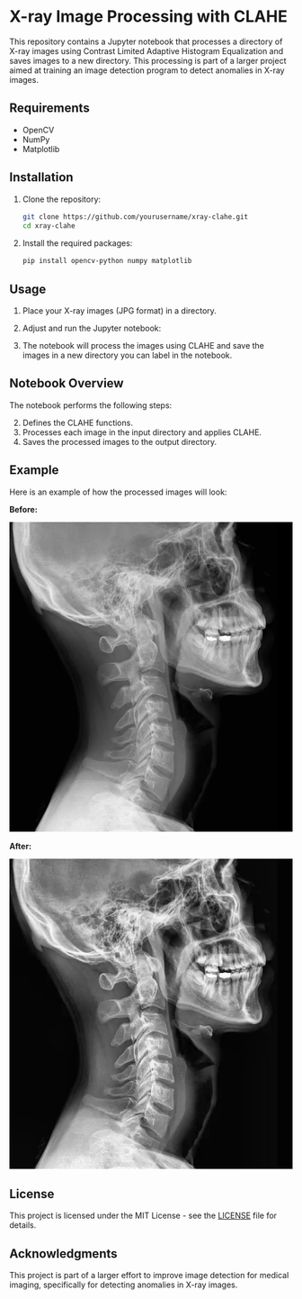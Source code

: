 # X-ray Image Processing with CLAHE

This repository contains a Jupyter notebook that processes a directory of X-ray images using Contrast Limited Adaptive Histogram Equalization and saves images to a new directory. This processing is part of a larger project aimed at training an image detection program to detect anomalies in X-ray images.

## Requirements

- OpenCV
- NumPy
- Matplotlib

## Installation

1. Clone the repository:
    ```sh
    git clone https://github.com/yourusername/xray-clahe.git
    cd xray-clahe
    ```

2. Install the required packages:
    ```sh
    pip install opencv-python numpy matplotlib
    ```

## Usage

1. Place your X-ray images (JPG format) in a directory.

2. Adjust and run the Jupyter notebook:

3. The notebook will process the images using CLAHE and save the images in a new directory you can label in the notebook.

## Notebook Overview

The notebook performs the following steps:

2. Defines the CLAHE functions.
3. Processes each image in the input directory and applies CLAHE.
4. Saves the processed images to the output directory.

## Example

Here is an example of how the processed images will look:

**Before:**

![Before Image](example_images/Head.jpg)

**After:**

![After Image](example_images/Head_clahe.jpg)

## License

This project is licensed under the MIT License - see the [LICENSE](LICENSE) file for details.

## Acknowledgments

This project is part of a larger effort to improve image detection for medical imaging, specifically for detecting anomalies in X-ray images.
